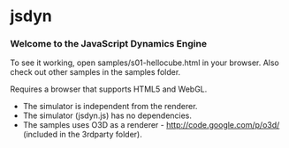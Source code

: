 jsdyn
=====

### Welcome to the JavaScript Dynamics Engine ###

To see it working, open samples/s01-hellocube.html in your browser. Also check out other samples in the samples folder.

Requires a browser that supports HTML5 and WebGL.

* The simulator is independent from the renderer.
* The simulator (jsdyn.js) has no dependencies.
* The samples uses O3D as a renderer - http://code.google.com/p/o3d/ (included in the 3rdparty folder).

